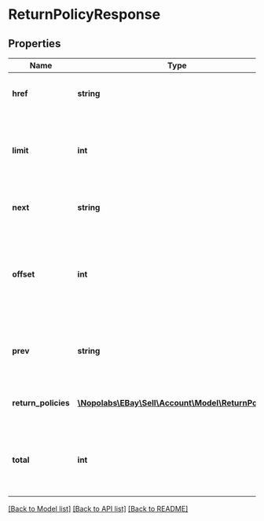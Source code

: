 # ReturnPolicyResponse

## Properties
Name | Type | Description | Notes
------------ | ------------- | ------------- | -------------
**href** | **string** | Returns a URL link to the current result set. | [optional] 
**limit** | **int** | Returns the maximum number of results that can be returned in result set. | [optional] 
**next** | **string** | Returns a URL link to the next set of results. | [optional] 
**offset** | **int** | Returns how many result sets were skipped before the currently returned result set. | [optional] 
**prev** | **string** | Returns a URL link to the previous set of results. | [optional] 
**return_policies** | [**\Nopolabs\EBay\Sell\Account\Model\ReturnPolicy[]**](ReturnPolicy.md) | A list of the seller&#39;s return policies. | [optional] 
**total** | **int** | Returns the total number of result sets in the paginated collection. | [optional] 

[[Back to Model list]](../README.md#documentation-for-models) [[Back to API list]](../README.md#documentation-for-api-endpoints) [[Back to README]](../README.md)


